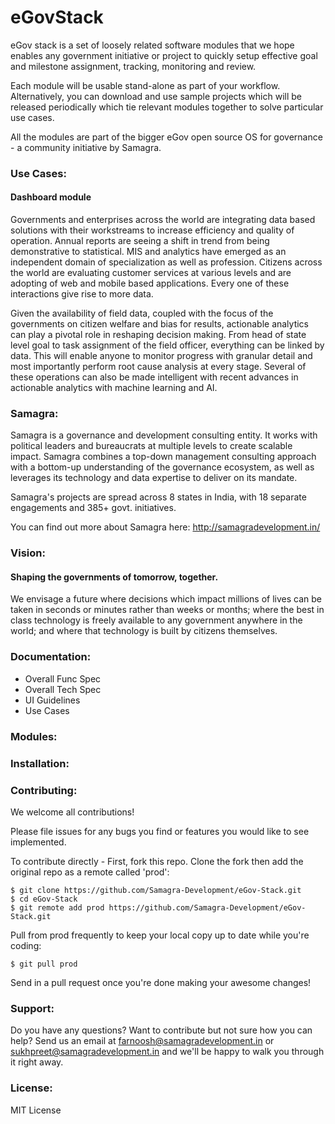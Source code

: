 # eGovStack
eGov stack is a set of loosely related software modules that we hope enables any government initiative or project to quickly setup effective goal and milestone assignment, tracking, monitoring and review.

Each module will be usable stand-alone as part of your workflow. Alternatively, you can download and use sample projects which will be released periodically which tie relevant modules together to solve particular use cases.

All the modules are part of the bigger eGov open source OS for governance - a community initiative by Samagra.

### Use Cases: 

#### Dashboard module

Governments and enterprises across the world are integrating data based solutions with their workstreams to increase efficiency and quality of operation. Annual reports are seeing a shift in trend from being demonstrative to statistical. MIS and analytics have emerged as an independent domain of specialization as well as profession. Citizens across the world are evaluating customer services at various levels and are adopting of web and mobile based applications. Every one of these interactions give rise to more data.

Given the availability of field data, coupled with the focus of the governments on citizen welfare and bias for results, actionable analytics can play a pivotal role in reshaping decision making. From head of state level goal to task assignment of the field officer, everything can be linked by data. This will enable anyone to monitor progress with granular detail and most importantly perform root cause analysis at every stage. Several of these operations can also be made intelligent with recent advances in actionable analytics with machine learning and AI.

### Samagra:

Samagra is a governance and development consulting entity. It works with political leaders and bureaucrats at multiple levels to create scalable impact. Samagra combines a top-down management consulting approach with a bottom-up understanding of the governance ecosystem, as well as leverages its technology and data expertise to deliver on its mandate.

Samagra's projects are spread across 8 states in India, with 18 separate engagements and 385+ govt. initiatives.

You can find out more about Samagra here: http://samagradevelopment.in/

### Vision: 

#### Shaping the governments of tomorrow, together. 

We envisage a future where decisions which impact millions of lives can be taken in seconds or minutes rather than weeks or months; where the best in class technology is freely available to any government anywhere in the world; and where that technology is built by citizens themselves.

### Documentation:
* Overall Func Spec
* Overall Tech Spec
* UI Guidelines
* Use Cases

### Modules:


### Installation:


### Contributing:
We welcome all contributions!

Please file issues for any bugs you find or features you would like to see implemented.

To contribute directly - First, fork this repo. Clone the fork then add the original repo as a remote called 'prod':

```
$ git clone https://github.com/Samagra-Development/eGov-Stack.git
$ cd eGov-Stack
$ git remote add prod https://github.com/Samagra-Development/eGov-Stack.git
```

Pull from prod frequently to keep your local copy up to date while you're coding:

```
$ git pull prod
```

Send in a pull request once you're done making your awesome changes!

### Support:
Do you have any questions? Want to contribute but not sure how you can help? Send us an email at farnoosh@samagradevelopment.in or sukhpreet@samagradevelopment.in and we'll be happy to walk you through it right away.

### License:

MIT License
